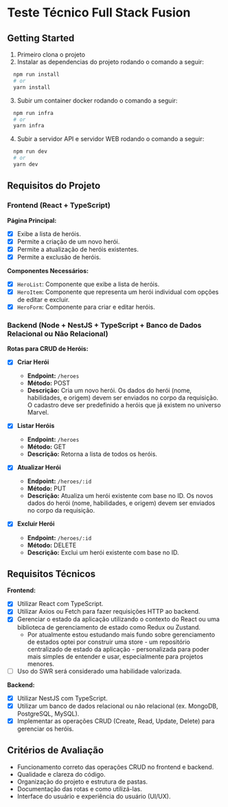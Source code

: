 # Teste Técnico Full Stack Fusion

## Getting Started

1. Primeiro clona o projeto
2. Instalar as dependencias do projeto rodando o comando a seguir:

```bash
  npm run install
  # or
  yarn install
```

3. Subir um container docker rodando o comando a seguir:

```bash
  npm run infra
  # or
  yarn infra
```

4. Subir a servidor API e servidor WEB rodando o comando a seguir:

```bash
  npm run dev
  # or
  yarn dev
```

## Requisitos do Projeto

### Frontend (React + TypeScript)

**Página Principal:**

- [x] Exibe a lista de heróis.
- [x] Permite a criação de um novo herói.
- [x] Permite a atualização de heróis existentes.
- [x] Permite a exclusão de heróis.

**Componentes Necessários:**

- [x] `HeroList`: Componente que exibe a lista de heróis.
- [x] `HeroItem`: Componente que representa um herói individual com opções de editar e excluir.
- [x] `HeroForm`: Componente para criar e editar heróis.

### Backend (Node + NestJS + TypeScript + Banco de Dados Relacional ou Não Relacional)

**Rotas para CRUD de Heróis:**

- [x] **Criar Herói**
  - **Endpoint:** `/heroes`
  - **Método:** POST
  - **Descrição:** Cria um novo herói. Os dados do herói (nome, habilidades, e origem) devem ser enviados no corpo da requisição. O cadastro deve ser predefinido a heróis que já existem no universo Marvel.

- [x] **Listar Heróis**
  - **Endpoint:** `/heroes`
  - **Método:** GET
  - **Descrição:** Retorna a lista de todos os heróis.

- [x] **Atualizar Herói**
  - **Endpoint:** `/heroes/:id`
  - **Método:** PUT
  - **Descrição:** Atualiza um herói existente com base no ID. Os novos dados do herói (nome, habilidades, e origem) devem ser enviados no corpo da requisição.

- [x] **Excluir Herói**
  - **Endpoint:** `/heroes/:id`
  - **Método:** DELETE
  - **Descrição:** Exclui um herói existente com base no ID.

## Requisitos Técnicos

**Frontend:**

- [x] Utilizar React com TypeScript.
- [x] Utilizar Axios ou Fetch para fazer requisições HTTP ao backend.
- [x] Gerenciar o estado da aplicação utilizando o contexto do React ou uma biblioteca de gerenciamento de estado como Redux ou Zustand.
  - Por atualmente estou estudando mais fundo sobre gerenciamento de estados optei por construir uma store - um repositório centralizado de estado da aplicação - personalizada para poder mais simples de entender e usar, especialmente para projetos menores.
- [ ] Uso do SWR será considerado uma habilidade valorizada.

**Backend:**

- [x] Utilizar NestJS com TypeScript.
- [x] Utilizar um banco de dados relacional ou não relacional (ex. MongoDB, PostgreSQL, MySQL).
- [x] Implementar as operações CRUD (Create, Read, Update, Delete) para gerenciar os heróis.

## Critérios de Avaliação

- Funcionamento correto das operações CRUD no frontend e backend.
- Qualidade e clareza do código.
- Organização do projeto e estrutura de pastas.
- Documentação das rotas e como utilizá-las.
- Interface do usuário e experiência do usuário (UI/UX).
